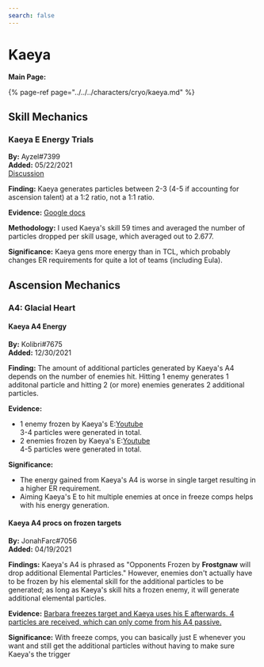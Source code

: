 ```yaml
---
search: false
---
```


# Kaeya

**Main Page:**

{% page-ref page="../../../characters/cryo/kaeya.md" %}

## Skill Mechanics

### Kaeya E Energy Trials

**By:** Ayzel\#7399  
**Added:** 05/22/2021  
[Discussion](https://tickettool.xyz/direct?url=https://cdn.discordapp.com/attachments/845440342446571550/845488049831542784/transcript-kaeya-e-energy-trials.html)

**Finding:** Kaeya generates particles between 2-3 \(4-5 if accounting for ascension talent\) at a 1:2 ratio, not a 1:1 ratio.

**Evidence:** [Google docs](https://docs.google.com/spreadsheets/d/1B9PoD7YlKWPoXBpsIc2fARw9zSml-gWQtSoNd3fr7z8/edit?usp=sharing)

**Methodology:** I used Kaeya's skill 59 times and averaged the number of particles dropped per skill usage, which averaged out to 2.677.

**Significance:** Kaeya gens more energy than in TCL, which probably changes ER requirements for quite a lot of teams \(including Eula\).

## Ascension Mechanics

### A4: Glacial Heart

#### Kaeya A4 Energy
**By:** Kolibri#7675  
**Added:** 12/30/2021  

**Finding:** The amount of additional particles generated by Kaeya's A4 depends on the number of enemies hit. Hitting 1 enemy generates 1 additonal particle and hitting 2 (or more) enemies generates 2 additional particles.

**Evidence:** 
* 1 enemy frozen by Kaeya's E:[Youtube](https://youtu.be/1BB04ufgR6o)  
3-4 particles were generated in total.  
* 2 enemies frozen by Kaeya's E:[Youtube](https://youtu.be/nRTbBIqvinY)  
4-5 particles were generated in total.  

**Significance:**
* The energy gained from Kaeya's A4 is worse in single target resulting in a higher ER requirement.
* Aiming Kaeya's E to hit multiple enemies at once in freeze comps helps with his energy generation.

#### Kaeya A4 procs on frozen targets

**By:** JonahFarc\#7056  
**Added:** 04/19/2021

**Findings:** Kaeya's A4 is phrased as "Opponents Frozen by **Frostgnaw** will drop additional Elemental Particles." However, enemies don't actually have to be frozen by his elemental skill for the additional particles to be generated; as long as Kaeya's skill hits a frozen enemy, it will generate additional elemental particles.

**Evidence:** [Barbara freezes target and Kaeya uses his E afterwards. 4 particles are received, which can only come from his A4 passive.](https://youtu.be/RiTTnpQ44DA)

**Significance:** With freeze comps, you can basically just E whenever you want and still get the additional particles without having to make sure Kaeya's the trigger



